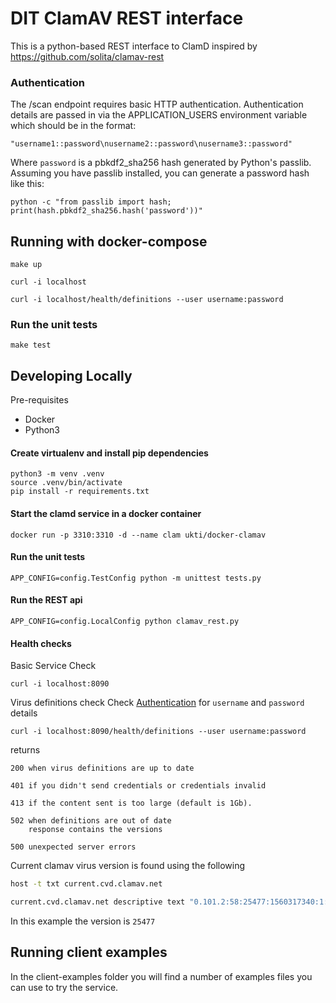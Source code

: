 # DIT ClamAV REST interface

This is a python-based REST interface to ClamD inspired by https://github.com/solita/clamav-rest

### Authentication

The /scan endpoint requires basic HTTP authentication.  Authentication details are passed in via the APPLICATION_USERS environment variable which should be in the format:

    "username1::password\nusername2::password\nusername3::password"

Where `password` is a pbkdf2_sha256 hash generated by Python's passlib.  Assuming you have passlib installed, you can generate a password hash like this:

    python -c "from passlib import hash; print(hash.pbkdf2_sha256.hash('password'))"

## Running with docker-compose

    make up
    
    curl -i localhost
    
    curl -i localhost/health/definitions --user username:password

### Run the unit tests

    make test


## Developing Locally

Pre-requisites

- Docker
- Python3

#### Create virtualenv and install pip dependencies

    python3 -m venv .venv
    source .venv/bin/activate
    pip install -r requirements.txt

#### Start the clamd service in a docker container

    docker run -p 3310:3310 -d --name clam ukti/docker-clamav

#### Run the unit tests

    APP_CONFIG=config.TestConfig python -m unittest tests.py

#### Run the REST api

    APP_CONFIG=config.LocalConfig python clamav_rest.py

#### Health checks

Basic Service Check

    curl -i localhost:8090


Virus definitions check
Check [Authentication](###Authentication) for `username` and `password` details


    curl -i localhost:8090/health/definitions --user username:password


returns

    200 when virus definitions are up to date
    
    401 if you didn't send credentials or credentials invalid

    413 if the content sent is too large (default is 1Gb).
    
    502 when definitions are out of date
        response contains the versions
    
    500 unexpected server errors


Current clamav virus version is found using the following

```bash
host -t txt current.cvd.clamav.net

current.cvd.clamav.net descriptive text "0.101.2:58:25477:1560317340:1:63:48760:328"
```

In this example the version is `25477`

## Running client examples

In the client-examples folder you will find a number of examples files you can use to try the service.
